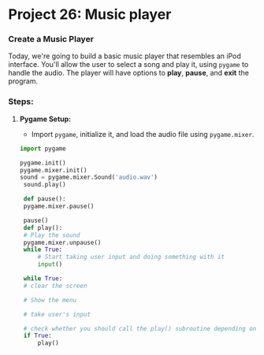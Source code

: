 # Project 26: Music player

### Create a Music Player

Today, we're going to build a basic music player that resembles an iPod interface. You'll allow the user to select a song and play it, using `pygame` to handle the audio. The player will have options to **play**, **pause**, and **exit** the program.

### Steps:

1. **Pygame Setup:**
   - Import `pygame`, initialize it, and load the audio file using `pygame.mixer`.

   ```python
   import pygame

   pygame.init()
   pygame.mixer.init()
   sound = pygame.mixer.Sound('audio.wav')
    sound.play()

    def pause():
    pygame.mixer.pause()

    pause()
    def play():
    # Play the sound
    pygame.mixer.unpause()
    while True:
        # Start taking user input and doing something with it
        input()

    while True:
    # clear the screen

    # Show the menu

    # take user's input

    # check whether you should call the play() subroutine depending on user's input
    if True:
        play()
